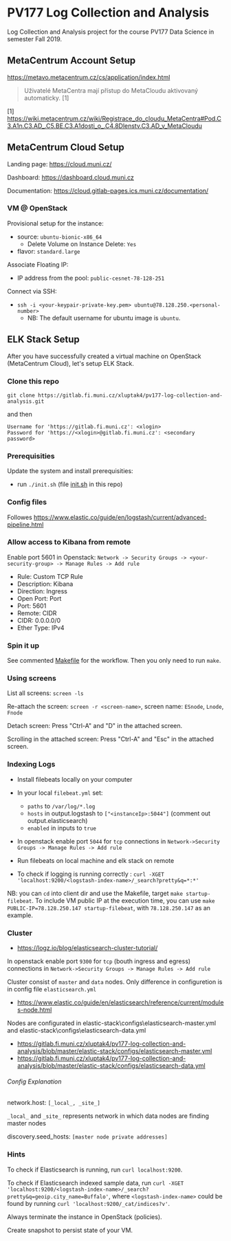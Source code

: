 # PV177 Log Collection and Analysis

Log Collection and Analysis project for the course PV177 Data Science in semester Fall 2019.

## MetaCentrum Account Setup

https://metavo.metacentrum.cz/cs/application/index.html

> Uživatelé MetaCentra mají přístup do MetaCloudu aktivovaný automaticky. [1]

[1] https://wiki.metacentrum.cz/wiki/Registrace_do_cloudu_MetaCentra#Pod.C3.A1n.C3.AD_.C5.BE.C3.A1dosti_o_.C4.8Dlenstv.C3.AD_v_MetaCloudu

## MetaCentrum Cloud Setup

Landing page:
https://cloud.muni.cz/

Dashboard:
https://dashboard.cloud.muni.cz

Documentation:
https://cloud.gitlab-pages.ics.muni.cz/documentation/

### VM @ OpenStack

Provisional setup for the instance:
* source: `ubuntu-bionic-x86_64`
  * Delete Volume on Instance Delete: `Yes`
* flavor: `standard.large`

Associate Floating IP:
* IP address from the pool: `public-cesnet-78-128-251`

Connect via SSH:
* `ssh -i <your-keypair-private-key.pem> ubuntu@78.128.250.<personal-number>`
  * NB: The default username for ubuntu image is `ubuntu`.

## ELK Stack Setup

After you have successfully created a virtual machine on OpenStack (MetaCentrum Cloud), let's setup ELK Stack.

### Clone this repo

`git clone https://gitlab.fi.muni.cz/xluptak4/pv177-log-collection-and-analysis.git`

and then
```
Username for 'https://gitlab.fi.muni.cz': <xlogin>
Password for 'https://<xlogin>@gitlab.fi.muni.cz': <secondary password>
```

### Prerequisities

Update the system and install prerequisities:
* run `./init.sh` (file [init.sh](../init.sh) in this repo)

### Config files

Followes https://www.elastic.co/guide/en/logstash/current/advanced-pipeline.html

### Allow access to Kibana from remote

Enable port 5601 in Openstack: `Network -> Security Groups -> <your-security-group> -> Manage Rules -> Add rule`

* Rule: Custom TCP Rule
* Description: Kibana
* Direction: Ingress
* Open Port: Port
* Port: 5601
* Remote: CIDR
* CIDR: 0.0.0.0/0
* Ether Type: IPv4

### Spin it up

See commented [Makefile](../Makefile) for the workflow. Then you only need to run `make`.

### Using screens

List all screens:
`screen -ls`

Re-attach the screen:
`screen -r <screen-name>`, screen name: `ESnode`, `Lnode`, `Fnode`

Detach screen:
Press "Ctrl-A" and "D" in the attached screen.

Scrolling in the attached screen:
Press "Ctrl-A" and "Esc" in the attached screen.

### Indexing Logs

* Install filebeats locally on your computer

* In your local `filebeat.yml` set: 
   * `paths` to `/var/log/*.log`
   * `hosts` in output.logstash to `["<instanceIp>:5044"]` (comment out output.elasticsearch)
   * `enabled` in inputs to `true`

* In openstack enable port `5044` for `tcp` connections in `Network->Security Groups -> Manage Rules -> Add rule`

* Run filebeats on local machine and elk stack on remote

* To check if logging is running correctly : `curl -XGET 'localhost:9200/<logstash-index-name>/_search?pretty&q=*:*'`

NB: you can `cd` into client dir and use the Makefile, target `make
startup-filebeat`. To include VM public IP at the execution time, you can use
`make PUBLIC-IP=78.128.250.147 startup-filebeat`, with `78.128.250.147` as an
example.

### Cluster
* https://logz.io/blog/elasticsearch-cluster-tutorial/

In openstack enable port `9300` for `tcp` (bouth ingress and egress) connections in `Network->Security Groups -> Manage Rules -> Add rule` 

Cluster consist of `master` and `data` nodes. Only difference in configuretion is in config file `elasticsearch.yml`
* https://www.elastic.co/guide/en/elasticsearch/reference/current/modules-node.html

Nodes are configurated in  elastic-stack\configs\elasticsearch-master.yml and elastic-stack\configs\elasticsearch-data.yml 
* https://gitlab.fi.muni.cz/xluptak4/pv177-log-collection-and-analysis/blob/master/elastic-stack/configs/elasticsearch-master.yml 
* https://gitlab.fi.muni.cz/xluptak4/pv177-log-collection-and-analysis/blob/master/elastic-stack/configs/elasticsearch-data.yml

###### Config Explanation

network.host: `[_local_, _site_]`

`_local_` and `_site_` represents network in which data nodes are finding master nodes

discovery.seed_hosts: `[master node private addresses]`

### Hints

To check if Elasticsearch is running, run `curl localhost:9200`.

To check if Elasticsearch indexed sample data, run `curl -XGET 'localhost:9200/<logstash-index-name>/_search?pretty&q=geoip.city_name=Buffalo'`, where `<logstash-index-name>` could be found by running `curl 'localhost:9200/_cat/indices?v'`.

Always terminate the instance in OpenStack (policies).

Create snapshot to persist state of your VM.
